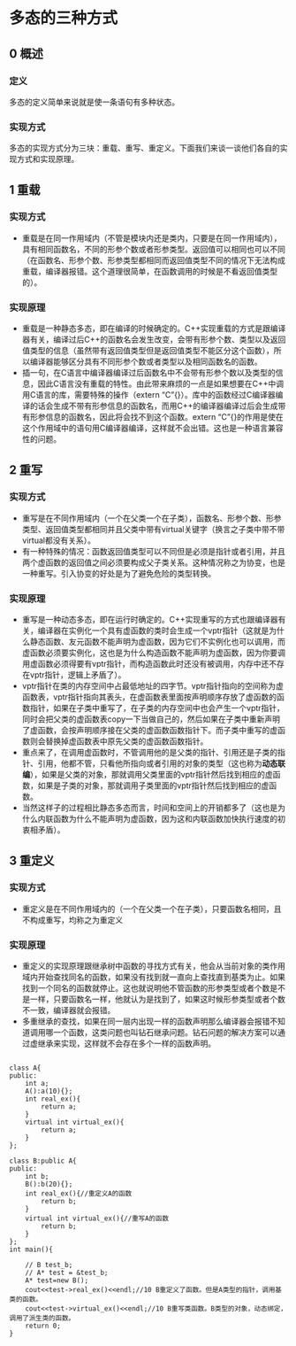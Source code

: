 # 多态的三种方式

## 0 概述
### 定义

多态的定义简单来说就是使一条语句有多种状态。

### 实现方式

多态的实现方式分为三块：重载、重写、重定义。下面我们来谈一谈他们各自的实现方式和实现原理。

## 1 重载
###  实现方式

* 重载是在同一作用域内（不管是模块内还是类内，只要是在同一作用域内），具有相同函数名，不同的形参个数或者形参类型。返回值可以相同也可以不同（在函数名、形参个数、形参类型都相同而返回值类型不同的情况下无法构成重载，编译器报错。这个道理很简单，在函数调用的时候是不看返回值类型的）。

### 实现原理

* 重载是一种静态多态，即在编译的时候确定的。C++实现重载的方式是跟编译器有关，编译过后C++的函数名会发生改变，会带有形参个数、类型以及返回值类型的信息（虽然带有返回值类型但是返回值类型不能区分这个函数），所以编译器能够区分具有不同形参个数或者类型以及相同函数名的函数。
* 插一句，在C语言中编译器编译过后函数名中不会带有形参个数以及类型的信息，因此C语言没有重载的特性。由此带来麻烦的一点是如果想要在C++中调用C语言的库，需要特殊的操作（extern “C”{}）。库中的函数经过C编译器编译的话会生成不带有形参信息的函数名，而用C++的编译器编译过后会生成带有形参信息的函数名，因此将会找不到这个函数。extern “C”{}的作用是使在这个作用域中的语句用C编译器编译，这样就不会出错。这也是一种语言兼容性的问题。

## 2 重写
### 实现方式

* 重写是在不同作用域内（一个在父类一个在子类），函数名、形参个数、形参类型、返回值类型都相同并且父类中带有virtual关键字（换言之子类中带不带virtual都没有关系）。
* 有一种特殊的情况：函数返回值类型可以不同但是必须是指针或者引用，并且两个虚函数的返回值之间必须要构成父子类关系。这种情况称之为协变，也是一种重写。引入协变的好处是为了避免危险的类型转换。

### 实现原理

* 重写是一种动态多态，即在运行时确定的。C++实现重写的方式也跟编译器有关，编译器在实例化一个具有虚函数的类时会生成一个vptr指针（这就是为什么静态函数、友元函数不能声明为虚函数，因为它们不实例化也可以调用，而虚函数必须要实例化，这也是为什么构造函数不能声明为虚函数，因为你要调用虚函数必须得要有vptr指针，而构造函数此时还没有被调用，内存中还不存在vptr指针，逻辑上矛盾了）。
* vptr指针在类的内存空间中占最低地址的四字节。vptr指针指向的空间称为虚函数表，vptr指针指向其表头，在虚函数表里面按声明顺序存放了虚函数的函数指针，如果在子类中重写了，在子类的内存空间中也会产生一个vptr指针，同时会把父类的虚函数表copy一下当做自己的，然后如果在子类中重新声明了虚函数，会按声明顺序接在父类的虚函数函数指针下。而子类中重写的虚函数则会替换掉虚函数表中原先父类的虚函数函数指针。
* 重点来了，在调用虚函数时，不管调用他的是父类的指针、引用还是子类的指针、引用，他都不管，只看他所指向或者引用的对象的类型（这也称为**动态联编**），如果是父类的对象，那就调用父类里面的vptr指针然后找到相应的虚函数，如果是子类的对象，那就调用子类里面的vptr指针然后找到相应的虚函数。
* 当然这样子的过程相比静态多态而言，时间和空间上的开销都多了（这也是为什么内联函数为什么不能声明为虚函数，因为这和内联函数加快执行速度的初衷相矛盾）。

## 3 重定义
### 实现方式

* 重定义是在不同作用域内的（一个在父类一个在子类），只要函数名相同，且不构成重写，均称之为重定义

### 实现原理

* 重定义的实现原理跟继承树中函数的寻找方式有关，他会从当前对象的类作用域内开始查找同名的函数，如果没有找到就一直向上查找直到基类为止。如果找到一个同名的函数就停止。这也就说明他不管函数的形参类型或者个数是不是一样，只要函数名一样，他就认为是找到了，如果这时候形参类型或者个数不一致，编译器就会报错。
* 多重继承的查找，如果在同一层内出现一样的函数声明那么编译器会报错不知道调用哪一个函数，这类问题也叫钻石继承问题。钻石问题的解决方案可以通过虚继承来实现，这样就不会存在多个一样的函数声明。

```

class A{
public:
    int a;
    A():a(10){};
    int real_ex(){
        return a;
    }
    virtual int virtual_ex(){
        return a;
    }
};

class B:public A{
public:
    int b;
    B():b(20){};
    int real_ex(){//重定义A的函数
        return b;
    }
    virtual int virtual_ex(){//重写A的函数
        return b;
    }
};
int main(){

    // B test_b;
    // A* test = &test_b;
    A* test=new B();
    cout<<test->real_ex()<<endl;//10 B重定义了函数。但是A类型的指针，调用基类的函数。
    cout<<test->virtual_ex()<<endl;//10 B重写类函数。B类型的对象，动态绑定，调用了派生类的函数。
    return 0;
}

```
